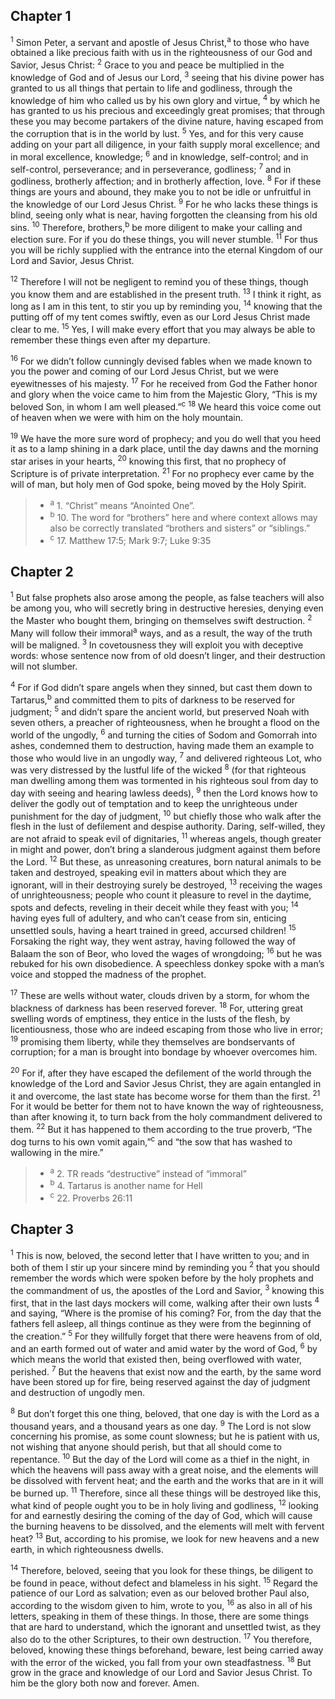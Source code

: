 ## Chapter 1

<sup>1</sup> Simon Peter, a servant and apostle of Jesus Christ,<sup>a</sup> to those who have obtained a like precious faith with us in the righteousness of our God and Savior, Jesus Christ:
<sup>2</sup> Grace to you and peace be multiplied in the knowledge of God and of Jesus our Lord,
<sup>3</sup> seeing that his divine power has granted to us all things that pertain to life and godliness, through the knowledge of him who called us by his own glory and virtue,
<sup>4</sup> by which he has granted to us his precious and exceedingly great promises; that through these you may become partakers of the divine nature, having escaped from the corruption that is in the world by lust.
<sup>5</sup> Yes, and for this very cause adding on your part all diligence, in your faith supply moral excellence; and in moral excellence, knowledge;
<sup>6</sup> and in knowledge, self-control; and in self-control, perseverance; and in perseverance, godliness;
<sup>7</sup> and in godliness, brotherly affection; and in brotherly affection, love.
<sup>8</sup> For if these things are yours and abound, they make you to not be idle or unfruitful in the knowledge of our Lord Jesus Christ.
<sup>9</sup> For he who lacks these things is blind, seeing only what is near, having forgotten the cleansing from his old sins.
<sup>10</sup> Therefore, brothers,<sup>b</sup> be more diligent to make your calling and election sure. For if you do these things, you will never stumble.
<sup>11</sup> For thus you will be richly supplied with the entrance into the eternal Kingdom of our Lord and Savior, Jesus Christ.

<sup>12</sup> Therefore I will not be negligent to remind you of these things, though you know them and are established in the present truth.
<sup>13</sup> I think it right, as long as I am in this tent, to stir you up by reminding you,
<sup>14</sup> knowing that the putting off of my tent comes swiftly, even as our Lord Jesus Christ made clear to me.
<sup>15</sup> Yes, I will make every effort that you may always be able to remember these things even after my departure.

<sup>16</sup> For we didn’t follow cunningly devised fables when we made known to you the power and coming of our Lord Jesus Christ, but we were eyewitnesses of his majesty.
<sup>17</sup> For he received from God the Father honor and glory when the voice came to him from the Majestic Glory, “This is my beloved Son, in whom I am well pleased.”<sup>c</sup>
<sup>18</sup> We heard this voice come out of heaven when we were with him on the holy mountain.

<sup>19</sup> We have the more sure word of prophecy; and you do well that you heed it as to a lamp shining in a dark place, until the day dawns and the morning star arises in your hearts,
<sup>20</sup> knowing this first, that no prophecy of Scripture is of private interpretation.
<sup>21</sup> For no prophecy ever came by the will of man, but holy men of God spoke, being moved by the Holy Spirit.

> - <sup>a</sup> 1. “Christ” means “Anointed One”.
> - <sup>b</sup> 10. The word for “brothers” here and where context allows may also be correctly translated “brothers and sisters” or “siblings.”
> - <sup>c</sup> 17. Matthew 17:5; Mark 9:7; Luke 9:35

## Chapter 2

<sup>1</sup> But false prophets also arose among the people, as false teachers will also be among you, who will secretly bring in destructive heresies, denying even the Master who bought them, bringing on themselves swift destruction.
<sup>2</sup> Many will follow their immoral<sup>a</sup> ways, and as a result, the way of the truth will be maligned.
<sup>3</sup> In covetousness they will exploit you with deceptive words: whose sentence now from of old doesn’t linger, and their destruction will not slumber.

<sup>4</sup> For if God didn’t spare angels when they sinned, but cast them down to Tartarus,<sup>b</sup> and committed them to pits of darkness to be reserved for judgment;
<sup>5</sup> and didn’t spare the ancient world, but preserved Noah with seven others, a preacher of righteousness, when he brought a flood on the world of the ungodly,
<sup>6</sup> and turning the cities of Sodom and Gomorrah into ashes, condemned them to destruction, having made them an example to those who would live in an ungodly way,
<sup>7</sup> and delivered righteous Lot, who was very distressed by the lustful life of the wicked
<sup>8</sup> (for that righteous man dwelling among them was tormented in his righteous soul from day to day with seeing and hearing lawless deeds),
<sup>9</sup> then the Lord knows how to deliver the godly out of temptation and to keep the unrighteous under punishment for the day of judgment,
<sup>10</sup> but chiefly those who walk after the flesh in the lust of defilement and despise authority. Daring, self-willed, they are not afraid to speak evil of dignitaries,
<sup>11</sup> whereas angels, though greater in might and power, don’t bring a slanderous judgment against them before the Lord.
<sup>12</sup> But these, as unreasoning creatures, born natural animals to be taken and destroyed, speaking evil in matters about which they are ignorant, will in their destroying surely be destroyed,
<sup>13</sup> receiving the wages of unrighteousness; people who count it pleasure to revel in the daytime, spots and defects, reveling in their deceit while they feast with you;
<sup>14</sup> having eyes full of adultery, and who can’t cease from sin, enticing unsettled souls, having a heart trained in greed, accursed children!
<sup>15</sup> Forsaking the right way, they went astray, having followed the way of Balaam the son of Beor, who loved the wages of wrongdoing;
<sup>16</sup> but he was rebuked for his own disobedience. A speechless donkey spoke with a man’s voice and stopped the madness of the prophet.

<sup>17</sup> These are wells without water, clouds driven by a storm, for whom the blackness of darkness has been reserved forever.
<sup>18</sup> For, uttering great swelling words of emptiness, they entice in the lusts of the flesh, by licentiousness, those who are indeed escaping from those who live in error;
<sup>19</sup> promising them liberty, while they themselves are bondservants of corruption; for a man is brought into bondage by whoever overcomes him.

<sup>20</sup> For if, after they have escaped the defilement of the world through the knowledge of the Lord and Savior Jesus Christ, they are again entangled in it and overcome, the last state has become worse for them than the first.
<sup>21</sup> For it would be better for them not to have known the way of righteousness, than after knowing it, to turn back from the holy commandment delivered to them.
<sup>22</sup> But it has happened to them according to the true proverb, “The dog turns to his own vomit again,”<sup>c</sup> and “the sow that has washed to wallowing in the mire.”

> - <sup>a</sup> 2. TR reads “destructive” instead of “immoral”
> - <sup>b</sup> 4. Tartarus is another name for Hell
> - <sup>c</sup> 22. Proverbs 26:11

## Chapter 3

<sup>1</sup> This is now, beloved, the second letter that I have written to you; and in both of them I stir up your sincere mind by reminding you
<sup>2</sup> that you should remember the words which were spoken before by the holy prophets and the commandment of us, the apostles of the Lord and Savior,
<sup>3</sup> knowing this first, that in the last days mockers will come, walking after their own lusts
<sup>4</sup> and saying, “Where is the promise of his coming? For, from the day that the fathers fell asleep, all things continue as they were from the beginning of the creation.”
<sup>5</sup> For they willfully forget that there were heavens from of old, and an earth formed out of water and amid water by the word of God,
<sup>6</sup> by which means the world that existed then, being overflowed with water, perished.
<sup>7</sup> But the heavens that exist now and the earth, by the same word have been stored up for fire, being reserved against the day of judgment and destruction of ungodly men.

<sup>8</sup> But don’t forget this one thing, beloved, that one day is with the Lord as a thousand years, and a thousand years as one day.
<sup>9</sup> The Lord is not slow concerning his promise, as some count slowness; but he is patient with us, not wishing that anyone should perish, but that all should come to repentance.
<sup>10</sup> But the day of the Lord will come as a thief in the night, in which the heavens will pass away with a great noise, and the elements will be dissolved with fervent heat; and the earth and the works that are in it will be burned up.
<sup>11</sup> Therefore, since all these things will be destroyed like this, what kind of people ought you to be in holy living and godliness,
<sup>12</sup> looking for and earnestly desiring the coming of the day of God, which will cause the burning heavens to be dissolved, and the elements will melt with fervent heat?
<sup>13</sup> But, according to his promise, we look for new heavens and a new earth, in which righteousness dwells.

<sup>14</sup> Therefore, beloved, seeing that you look for these things, be diligent to be found in peace, without defect and blameless in his sight.
<sup>15</sup> Regard the patience of our Lord as salvation; even as our beloved brother Paul also, according to the wisdom given to him, wrote to you,
<sup>16</sup> as also in all of his letters, speaking in them of these things. In those, there are some things that are hard to understand, which the ignorant and unsettled twist, as they also do to the other Scriptures, to their own destruction.
<sup>17</sup> You therefore, beloved, knowing these things beforehand, beware, lest being carried away with the error of the wicked, you fall from your own steadfastness.
<sup>18</sup> But grow in the grace and knowledge of our Lord and Savior Jesus Christ. To him be the glory both now and forever. Amen.